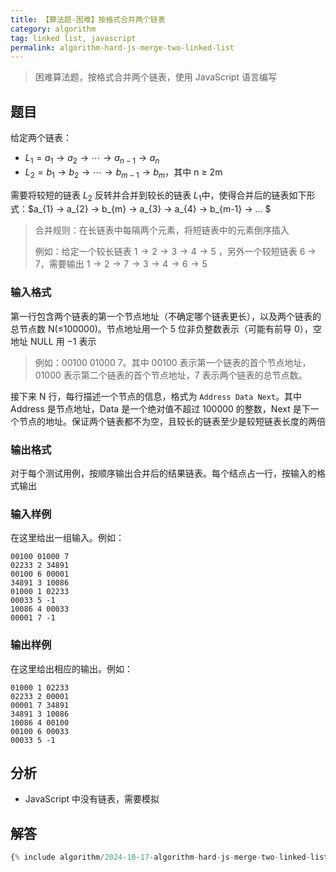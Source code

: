 ```yaml
---
title: 【算法题-困难】按格式合并两个链表
category: algorithm
tag: linked list, javascript
permalink: algorithm-hard-js-merge-two-linked-list
---
```


> 困难算法题，按格式合并两个链表，使用 JavaScript 语言编写

## 题目

给定两个链表：

* $L_{1} ​= a_{1}​ → a_{2} ​→ ⋯ → a_{n-1} ​→ a_{n}$​
* $L_{2}​ = b_{1}​ → b_{2} ​→ ⋯ → b_{m-1} ​→ b_{m}$​，其中 n ≥ 2m

需要将较短的链表 $L_{2}$ ​反转并合并到较长的链表 $L_{1}$ ​中，使得合并后的链表如下形式：$a_{1}​ → a_{2} ​→ b_{m} ​→ a_{3}​ → a_{4} ​→ b_{m-1} → … $​

> 合并规则：在长链表中每隔两个元素，将短链表中的元素倒序插入
>
> 例如：给定一个较长链表 $1 → 2 → 3 → 4 → 5$ ，另外一个较短链表 6 → 7，需要输出 $1 → 2 → 7 → 3 → 4 → 6 → 5$

### 输入格式

第一行包含两个链表的第一个节点地址（不确定哪个链表更长），以及两个链表的总节点数 N(≤100000)。节点地址用一个 5 位非负整数表示（可能有前导 0），空地址 NULL 用 −1 表示

> 例如：00100 01000 7。其中 00100 表示第一个链表的首个节点地址，01000 表示第二个链表的首个节点地址，7 表示两个链表的总节点数。

接下来 N 行，每行描述一个节点的信息，格式为 `Address Data Next`。其中 Address 是节点地址，Data 是一个绝对值不超过 100000 的整数，Next 是下一个节点的地址。保证两个链表都不为空，且较长的链表至少是较短链表长度的两倍

### 输出格式

对于每个测试用例，按顺序输出合并后的结果链表。每个结点占一行，按输入的格式输出

### 输入样例

在这里给出一组输入。例如：

```plaintext
00100 01000 7
02233 2 34891
00100 6 00001
34891 3 10086
01000 1 02233
00033 5 -1
10086 4 00033
00001 7 -1
```

### 输出样例

在这里给出相应的输出。例如：

```plaintext
01000 1 02233
02233 2 00001
00001 7 34891
34891 3 10086
10086 4 00100
00100 6 00033
00033 5 -1
```

## 分析

* JavaScript 中没有链表，需要模拟

## 解答

```js
{% include algorithm/2024-10-17-algorithm-hard-js-merge-two-linked-list.js %}
```

